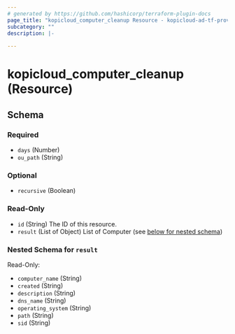 ```yaml
---
# generated by https://github.com/hashicorp/terraform-plugin-docs
page_title: "kopicloud_computer_cleanup Resource - kopicloud-ad-tf-provider"
subcategory: ""
description: |-
  
---
```


# kopicloud_computer_cleanup (Resource)





<!-- schema generated by tfplugindocs -->
## Schema

### Required

- `days` (Number)
- `ou_path` (String)

### Optional

- `recursive` (Boolean)

### Read-Only

- `id` (String) The ID of this resource.
- `result` (List of Object) List of Computer (see [below for nested schema](#nestedatt--result))

<a id="nestedatt--result"></a>
### Nested Schema for `result`

Read-Only:

- `computer_name` (String)
- `created` (String)
- `description` (String)
- `dns_name` (String)
- `operating_system` (String)
- `path` (String)
- `sid` (String)


